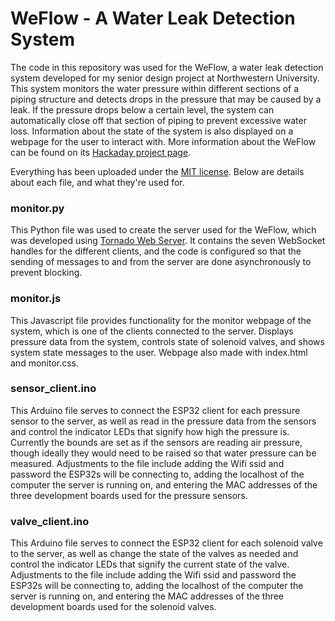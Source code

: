 # WeFlow - A Water Leak Detection System
The code in this repository was used for the WeFlow, a water leak detection system developed for my senior design project at Northwestern University. This system monitors the water pressure within different sections of a piping structure and detects drops in the pressure that may be caused by a leak. If the pressure drops below a certain level, the system can automatically close off that section of piping to prevent excessive water loss. Information about the state of the system is also displayed on a webpage for the user to interact with. More information about the WeFlow can be found on its [Hackaday project page](https://hackaday.io/project/180239-weflow-a-water-leak-detection-system).

Everything has been uploaded under the [MIT license](LICENSE). Below are details about each file, and what they're used for.

### monitor.py
This Python file was used to create the server used for the WeFlow, which was developed using [Tornado Web Server](https://www.tornadoweb.org/en/stable/). It contains the seven WebSocket handles for the different clients, and the code is configured so that the sending of messages to and from the server are done asynchronously to prevent blocking.

### monitor.js
This Javascript file provides functionality for the monitor webpage of the system, which is one of the clients connected to the server. Displays pressure data from the system, controls state of solenoid valves, and shows system state messages to the user. Webpage also made with index.html and monitor.css.

### sensor_client.ino
This Arduino file serves to connect the ESP32 client for each pressure sensor to the server, as well as read in the pressure data from the sensors and control the indicator LEDs that signify how high the pressure is. Currently the bounds are set as if the sensors are reading air pressure, though ideally they would need to be raised so that water pressure can be measured. Adjustments to the file include adding the Wifi ssid and password the ESP32s will be connecting to, adding the localhost of the computer the server is running on, and entering the MAC addresses of the three development boards used for the pressure sensors.

### valve_client.ino
This Arduino file serves to connect the ESP32 client for each solenoid valve to the server, as well as change the state of the valves as needed and control the indicator LEDs that signify the current state of the valve. Adjustments to the file include adding the Wifi ssid and password the ESP32s will be connecting to, adding the localhost of the computer the server is running on, and entering the MAC addresses of the three development boards used for the solenoid valves.

